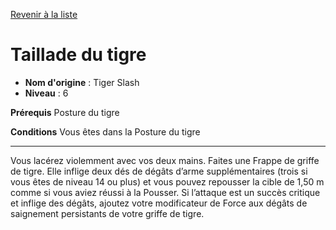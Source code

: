[Revenir à la liste](..)

# Taillade du tigre

 * **Nom d'origine** : Tiger Slash
 * **Niveau** : 6


<p><strong>Prérequis</strong> Posture du tigre</p>
<p><strong>Conditions</strong> Vous êtes dans la Posture du tigre</p>
<hr>
<p>Vous lacérez violemment avec vos deux mains. Faites une Frappe de griffe de tigre. Elle inflige deux dés de dégâts d’arme supplémentaires (trois si vous êtes de niveau 14 ou plus) et vous pouvez repousser la cible de 1,50 m comme si vous aviez réussi à la Pousser. Si l’attaque est un succès critique et inflige des dégâts, ajoutez votre modificateur de Force aux dégâts de saignement persistants de votre griffe de tigre.</p>